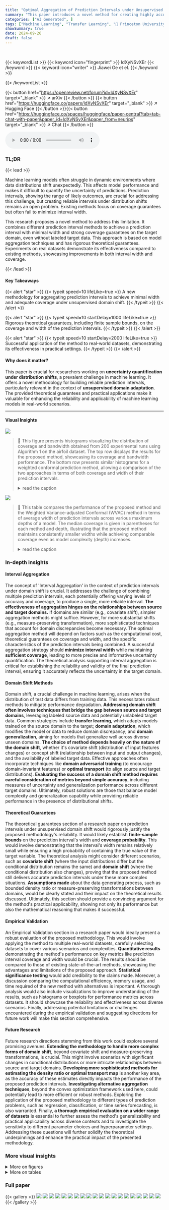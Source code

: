 ```yaml
---
title: "Optimal Aggregation of Prediction Intervals under Unsupervised Domain Shift"
summary: "This paper introduces a novel method for creating highly accurate and narrow prediction intervals even when data distribution shifts unexpectedly, significantly improving machine learning model reliab..."
categories: ["AI Generated", ]
tags: ["Machine Learning", "Transfer Learning", "🏢 Princeton University",]
showSummary: true
date: 2024-09-26
draft: false
---
```


<br>

{{< keywordList >}}
{{< keyword icon="fingerprint" >}} ldXyNSvXEr {{< /keyword >}}
{{< keyword icon="writer" >}} Jiawei Ge et el. {{< /keyword >}}
 
{{< /keywordList >}}

{{< button href="https://openreview.net/forum?id=ldXyNSvXEr" target="_blank" >}}
↗ arXiv
{{< /button >}}
{{< button href="https://huggingface.co/papers/ldXyNSvXEr" target="_blank" >}}
↗ Hugging Face
{{< /button >}}{{< button href="https://huggingface.co/spaces/huggingface/paper-central?tab=tab-chat-with-paper&paper_id=ldXyNSvXEr&paper_from=neurips" target="_blank" >}}
↗ Chat
{{< /button >}}




<audio controls>
    <source src="https://ai-paper-reviewer.com/ldXyNSvXEr/podcast.wav" type="audio/wav">
    Your browser does not support the audio element.
</audio>


### TL;DR


{{< lead >}}

Machine learning models often struggle in dynamic environments where data distributions shift unexpectedly.  This affects model performance and makes it difficult to quantify the uncertainty of predictions. Prediction intervals, showing the range of likely outcomes, are crucial for addressing this challenge, but creating reliable intervals under distribution shifts remains an open problem. Existing methods focus on coverage guarantees but often fail to minimize interval width. 

This research proposes a novel method to address this limitation.  It combines different prediction interval methods to achieve a prediction interval with minimal width and strong coverage guarantees on the target domain, even without labeled target data. This approach is based on model aggregation techniques and has rigorous theoretical guarantees. Experiments on real datasets demonstrate its effectiveness compared to existing methods, showcasing improvements in both interval width and coverage.

{{< /lead >}}


#### Key Takeaways

{{< alert "star" >}}
{{< typeit speed=10 lifeLike=true >}} A new methodology for aggregating prediction intervals to achieve minimal width and adequate coverage under unsupervised domain shift. {{< /typeit >}}
{{< /alert >}}

{{< alert "star" >}}
{{< typeit speed=10 startDelay=1000 lifeLike=true >}} Rigorous theoretical guarantees, including finite sample bounds, on the coverage and width of the prediction intervals. {{< /typeit >}}
{{< /alert >}}

{{< alert "star" >}}
{{< typeit speed=10 startDelay=2000 lifeLike=true >}} Successful application of the method to real-world datasets, demonstrating its effectiveness in practical settings. {{< /typeit >}}
{{< /alert >}}

#### Why does it matter?
This paper is crucial for researchers working on **uncertainty quantification under distribution shifts**, a prevalent challenge in machine learning. It offers a novel methodology for building reliable prediction intervals, particularly relevant in the context of **unsupervised domain adaptation**.  The provided theoretical guarantees and practical applications make it valuable for enhancing the reliability and applicability of machine learning models in real-world scenarios.

------
#### Visual Insights



![](https://ai-paper-reviewer.com/ldXyNSvXEr/figures_9_1.jpg)

> 🔼 This figure presents histograms visualizing the distribution of coverage and bandwidth obtained from 200 experimental runs using Algorithm 1 on the airfoil dataset.  The top row displays the results for the proposed method, showcasing its coverage and bandwidth performance. The bottom row presents similar histograms for a weighted conformal prediction method, allowing a comparison of the two approaches in terms of both coverage and width of their prediction intervals.
> <details>
> <summary>read the caption</summary>
> Figure 1: Experiments on Airfoil data using Algorithm 1
> </details>





![](https://ai-paper-reviewer.com/ldXyNSvXEr/tables_9_1.jpg)

> 🔼 This table compares the performance of the proposed method and the Weighted Variance-adjusted Conformal (WVAC) method in terms of average width of prediction intervals across various maximum depths of a model.  The median coverage is given in parentheses for each method and depth, illustrating that the proposed method maintains consistently smaller widths while achieving comparable coverage even as model complexity (depth) increases.
> <details>
> <summary>read the caption</summary>
> Table 1: Robustness of our method and WVAC. The number inside the parenthesis is the median of coverage over these Monte Carlo iterations.
> </details>





### In-depth insights


#### Interval Aggregation
The concept of 'Interval Aggregation' in the context of prediction intervals under domain shift is crucial.  It addresses the challenge of combining multiple prediction intervals, each potentially offering varying levels of accuracy and coverage, to produce a single, more reliable interval. **The effectiveness of aggregation hinges on the relationships between source and target domains.**  If domains are similar (e.g., covariate shift), simpler aggregation methods might suffice.  However, for more substantial shifts (e.g., measure-preserving transformation), more sophisticated techniques that account for domain discrepancies become necessary. The optimal aggregation method will depend on factors such as the computational cost, theoretical guarantees on coverage and width, and the specific characteristics of the prediction intervals being combined.  A successful aggregation strategy should **minimize interval width** while maintaining **sufficient coverage**, leading to more precise and informative uncertainty quantification.  The theoretical analysis supporting interval aggregation is critical for establishing the reliability and validity of the final prediction interval, ensuring it accurately reflects the uncertainty in the target domain.

#### Domain Shift Methods
Domain shift, a crucial challenge in machine learning, arises when the distribution of test data differs from training data.  This necessitates robust methods to mitigate performance degradation.  **Addressing domain shift often involves techniques that bridge the gap between source and target domains**, leveraging labeled source data and potentially unlabeled target data.  Common strategies include **transfer learning**, which adapts models trained on the source domain to the target; **domain adaptation**, which modifies the model or data to reduce domain discrepancy; and **domain generalization**, aiming for models that generalize well across diverse unseen domains.  **The choice of method depends heavily on the nature of the domain shift**, whether it's covariate shift (distribution of input features changes) or concept shift (relationship between input and output changes), and the availability of labeled target data.  Effective approaches often incorporate techniques like **domain adversarial training** (to encourage domain-invariant features) or **optimal transport** (to align source and target distributions). **Evaluating the success of a domain shift method requires careful consideration of metrics beyond simple accuracy**, including measures of uncertainty and generalization performance across different target domains.  Ultimately, robust solutions are those that balance model complexity and generalization capability while providing reliable performance in the presence of distributional shifts.

#### Theoretical Guarantees
The theoretical guarantees section of a research paper on prediction intervals under unsupervised domain shift would rigorously justify the proposed methodology's reliability.  It would likely establish **finite-sample bounds** on the prediction interval's width and **coverage probability**. This would involve demonstrating that the interval's width remains relatively small while ensuring a high probability of containing the true value of the target variable.  The theoretical analysis might consider different scenarios, such as **covariate shift** (where the input distributions differ but the conditional distribution remains the same) and **domain shift** (where the conditional distribution also changes), proving that the proposed method still delivers accurate prediction intervals under these more complex situations.  **Assumptions made** about the data generating process, such as bounded density ratio or measure-preserving transformations between domains, would be clearly stated and their impact on the theoretical results discussed. Ultimately, this section should provide a convincing argument for the method's practical applicability, showing not only its performance but also the mathematical reasoning that makes it successful.

#### Empirical Validation
An Empirical Validation section in a research paper would ideally present a robust evaluation of the proposed methodology. This would involve applying the method to multiple real-world datasets, carefully selecting datasets to cover various scenarios and complexities.  **Quantitative results** demonstrating the method's performance on key metrics like prediction interval coverage and width would be crucial. The results should be compared to those of existing state-of-the-art methods, showcasing the advantages and limitations of the proposed approach.  **Statistical significance testing** would add credibility to the claims made.  Moreover, a discussion comparing the computational efficiency, memory usage, and time required of the new method with alternatives is important. A thorough analysis would also include visualizations to improve understanding of the results, such as histograms or boxplots for performance metrics across datasets.  It should showcase the reliability and effectiveness across diverse scenarios.  Finally, addressing potential limitations or challenges encountered during the empirical validation and suggesting directions for future work will make this section comprehensive.

#### Future Research
Future research directions stemming from this work could explore several promising avenues.  **Extending the methodology to handle more complex forms of domain shift**, beyond covariate shift and measure-preserving transformations, is crucial. This might involve scenarios with significant changes in conditional distributions or more intricate relationships between source and target domains.  **Developing more sophisticated methods for estimating the density ratio or optimal transport map** is another key area, as the accuracy of these estimates directly impacts the performance of the proposed prediction intervals.  **Investigating alternative aggregation techniques**, beyond the convex optimization framework used here, could potentially lead to more efficient or robust methods. Exploring the application of the proposed methodology to different types of prediction problems, such as regression, classification, or time series forecasting, is also warranted. Finally, **a thorough empirical evaluation on a wider range of datasets** is essential to further assess the method's generalizability and practical applicability across diverse contexts and to investigate the sensitivity to different parameter choices and hyperparameter settings.  Addressing these questions will further solidify the theoretical underpinnings and enhance the practical impact of the presented methodology.


### More visual insights

<details>
<summary>More on figures
</summary>


![](https://ai-paper-reviewer.com/ldXyNSvXEr/figures_21_1.jpg)

> 🔼 This figure presents the histograms of the coverage and average bandwidth of the proposed method and the weighted conformal prediction method over 200 experiments.  The results show that the proposed method consistently yields a shorter prediction interval than the weighted conformal prediction while maintaining adequate coverage.  The figure also includes a table summarizing the average and median width for various maximum depths of the prediction interval in each method. These results demonstrate that the proposed method effectively balances coverage and width, especially as the model complexity (depth) increases.
> <details>
> <summary>read the caption</summary>
> Figure 1: Experiments on Airfoil data using Algorithm 1
> </details>



![](https://ai-paper-reviewer.com/ldXyNSvXEr/figures_25_1.jpg)

> 🔼 This figure shows the histograms of coverage and average bandwidth for three different methods: the proposed method, weighted quantile conformal, and weighted variance-adjusted conformal methods.  The results are based on experiments with real estate data. The histograms show the distribution of coverage and bandwidth across multiple runs, allowing a comparison of the performance of the three methods.
> <details>
> <summary>read the caption</summary>
> Figure 3: Experiments on real estate data
> </details>



![](https://ai-paper-reviewer.com/ldXyNSvXEr/figures_25_2.jpg)

> 🔼 This figure shows the results of experiments conducted on the Airfoil dataset using optimal transport.  The figure displays histograms of bandwidth and coverage for four different methods: the proposed method (with and without optimal transport), Weighted Quantile Conformal, and Weighted Variance-Adjusted Conformal.  Each histogram visually compares the distribution of bandwidths and coverages produced by these different methods. This allows for a comparison of the methods' performance in terms of both the precision and accuracy of their prediction intervals.
> <details>
> <summary>read the caption</summary>
> Figure 5: Experiments on Airfoil data using optimal transport
> </details>



</details>




<details>
<summary>More on tables
</summary>


![](https://ai-paper-reviewer.com/ldXyNSvXEr/tables_22_1.jpg)
> 🔼 This table presents the experimental results for the real estate dataset.  It compares the performance of three methods: the proposed method, the Weighted Variance-adjusted Conformal (WVAC) method, and the Weighted Quantile-adjusted Conformal (WQC) method.  The metrics evaluated include median and interquartile range (IQR) of coverage and bandwidth, as well as the median bandwidth when requiring a coverage exceeding 95%. The results show the proposed method achieves comparable coverage to the other methods, but with a significantly smaller prediction interval width. 
> <details>
> <summary>read the caption</summary>
> Table 2: Experimental results for the real estate data
> </details>

![](https://ai-paper-reviewer.com/ldXyNSvXEr/tables_23_1.jpg)
> 🔼 This table presents the median and interquartile range (IQR) of coverage and bandwidth for three different methods: the proposed method, Weighted Variance-adjusted Conformal (WVAC), and Weighted Quantile-adjusted Conformal (WQC) applied to energy efficiency data.  The bandwidth is further broken down by median bandwidth for coverages exceeding 95%.  The results are based on 200 Monte Carlo experiments.
> <details>
> <summary>read the caption</summary>
> Table 3: Experimental results for the energy efficiency data
> </details>

![](https://ai-paper-reviewer.com/ldXyNSvXEr/tables_23_2.jpg)
> 🔼 This table presents the experimental results for the Appliances Energy Prediction Dataset. The results compare the performance of three methods (Our Method, WVAC, WQC) in terms of coverage and bandwidth. The table shows that our method provides a narrower prediction interval while maintaining adequate coverage.
> <details>
> <summary>read the caption</summary>
> Table 4: Experimental results for the Appliances Energy Prediction Dataset
> </details>

![](https://ai-paper-reviewer.com/ldXyNSvXEr/tables_23_3.jpg)
> 🔼 This table presents the median coverage and bandwidth of prediction intervals obtained using three different methods (Our Method, WVAC, and WQC) on the ETDataset.  The ETDataset is a time series dataset of hourly-level data from two electricity transformers. The results are based on 200 Monte Carlo simulations, where the data is split into source and target domains using geographical information. The table shows that Our Method outperforms the other methods in terms of bandwidth while maintaining a good coverage.
> <details>
> <summary>read the caption</summary>
> Table 5: Experimental results for the ETDataset
> </details>

![](https://ai-paper-reviewer.com/ldXyNSvXEr/tables_24_1.jpg)
> 🔼 This table presents the experimental results for the airfoil dataset using optimal transport.  It compares the performance of the proposed method (with and without optimal transport) against two other conformal prediction methods (WVAC and WQC) in terms of coverage and bandwidth of prediction intervals.  The median and interquartile range (IQR) of coverage and bandwidth are shown, along with the median bandwidth for cases with coverage greater than 95%.
> <details>
> <summary>read the caption</summary>
> Table 6: Experimental results for the airfoil data using optimal transport
> </details>

</details>




### Full paper

{{< gallery >}}
<img src="https://ai-paper-reviewer.com/ldXyNSvXEr/1.png" class="grid-w50 md:grid-w33 xl:grid-w25" />
<img src="https://ai-paper-reviewer.com/ldXyNSvXEr/2.png" class="grid-w50 md:grid-w33 xl:grid-w25" />
<img src="https://ai-paper-reviewer.com/ldXyNSvXEr/3.png" class="grid-w50 md:grid-w33 xl:grid-w25" />
<img src="https://ai-paper-reviewer.com/ldXyNSvXEr/4.png" class="grid-w50 md:grid-w33 xl:grid-w25" />
<img src="https://ai-paper-reviewer.com/ldXyNSvXEr/5.png" class="grid-w50 md:grid-w33 xl:grid-w25" />
<img src="https://ai-paper-reviewer.com/ldXyNSvXEr/6.png" class="grid-w50 md:grid-w33 xl:grid-w25" />
<img src="https://ai-paper-reviewer.com/ldXyNSvXEr/7.png" class="grid-w50 md:grid-w33 xl:grid-w25" />
<img src="https://ai-paper-reviewer.com/ldXyNSvXEr/8.png" class="grid-w50 md:grid-w33 xl:grid-w25" />
<img src="https://ai-paper-reviewer.com/ldXyNSvXEr/9.png" class="grid-w50 md:grid-w33 xl:grid-w25" />
<img src="https://ai-paper-reviewer.com/ldXyNSvXEr/10.png" class="grid-w50 md:grid-w33 xl:grid-w25" />
<img src="https://ai-paper-reviewer.com/ldXyNSvXEr/11.png" class="grid-w50 md:grid-w33 xl:grid-w25" />
<img src="https://ai-paper-reviewer.com/ldXyNSvXEr/12.png" class="grid-w50 md:grid-w33 xl:grid-w25" />
<img src="https://ai-paper-reviewer.com/ldXyNSvXEr/13.png" class="grid-w50 md:grid-w33 xl:grid-w25" />
<img src="https://ai-paper-reviewer.com/ldXyNSvXEr/14.png" class="grid-w50 md:grid-w33 xl:grid-w25" />
<img src="https://ai-paper-reviewer.com/ldXyNSvXEr/15.png" class="grid-w50 md:grid-w33 xl:grid-w25" />
<img src="https://ai-paper-reviewer.com/ldXyNSvXEr/16.png" class="grid-w50 md:grid-w33 xl:grid-w25" />
<img src="https://ai-paper-reviewer.com/ldXyNSvXEr/17.png" class="grid-w50 md:grid-w33 xl:grid-w25" />
<img src="https://ai-paper-reviewer.com/ldXyNSvXEr/18.png" class="grid-w50 md:grid-w33 xl:grid-w25" />
<img src="https://ai-paper-reviewer.com/ldXyNSvXEr/19.png" class="grid-w50 md:grid-w33 xl:grid-w25" />
<img src="https://ai-paper-reviewer.com/ldXyNSvXEr/20.png" class="grid-w50 md:grid-w33 xl:grid-w25" />
{{< /gallery >}}